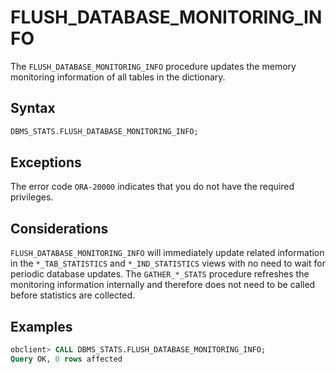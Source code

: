 # FLUSH_DATABASE_MONITORING_INFO

The `FLUSH_DATABASE_MONITORING_INFO` procedure updates the memory monitoring information of all tables in the dictionary.

## Syntax

```sql
DBMS_STATS.FLUSH_DATABASE_MONITORING_INFO;
```

## Exceptions

The error code `ORA-20000` indicates that you do not have the required privileges.

## Considerations

`FLUSH_DATABASE_MONITORING_INFO` will immediately update related information in the `*_TAB_STATISTICS` and `*_IND_STATISTICS` views with no need to wait for periodic database updates. The `GATHER_*_STATS` procedure refreshes the monitoring information internally and therefore does not need to be called before statistics are collected.

## Examples

```sql
obclient> CALL DBMS_STATS.FLUSH_DATABASE_MONITORING_INFO;
Query OK, 0 rows affected
```
